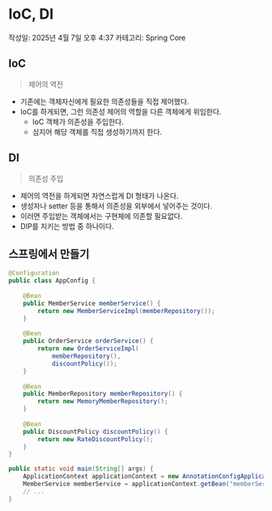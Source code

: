 # IoC, DI

작성일: 2025년 4월 7일 오후 4:37
카테고리: Spring Core

## IoC

> 제어의 역전
> 
- 기존에는 객체자신에게 필요한 의존성들을 직접 제어했다.
- IoC를 하게되면, 그런 의존성 제어의 역할을 다른 객체에게 위임한다.
    - IoC 객체가 의존성을 주입한다.
    - 심지어 해당 객체를 직접 생성하기까지 한다.

## DI

> 의존성 주입
> 
- 제어의 역전을 하게되면 자연스럽게 DI 형태가 나온다.
- 생성자나 setter 등을 통해서 의존성을 외부에서 넣어주는 것이다.
- 이러면 주입받는 객체에서는 구현체에 의존할 필요없다.
- DIP를 지키는 방법 중 하나이다.

## 스프링에서 만들기

```java
@Configuration
public class AppConfig {
	
	@Bean
	public MemberService memberService() {
		return new MemberServiceImpl(memberRepository());
	}
	
	@Bean
	public OrderService orderService() {
		return new OrderServiceImpl(
			memberRepository(),
			discountPolicy());
	}
	
	@Bean
	public MemberRepository memberRepository() {
		return new MemoryMemberRepository();
	}
	
	@Bean
	public DiscountPolicy discountPolicy() {
		return new RateDiscountPolicy();
	}
}
```

```java
public static void main(String[] args) {
	ApplicationContext applicationContext = new AnnotationConfigApplicationContext(AppConfig.class);
	MemberService memberService = applicationContext.getBean("memberService", MemberService.class);
	// ...
}
```
